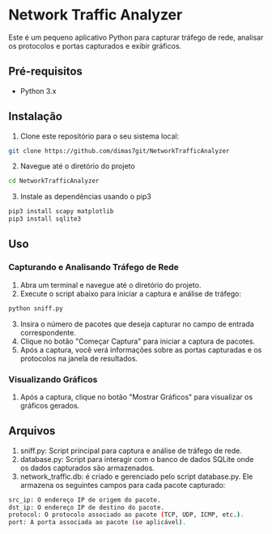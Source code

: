 # Network Traffic Analyzer

Este é um pequeno aplicativo Python para capturar tráfego de rede, analisar os protocolos e portas capturados e exibir gráficos.

## Pré-requisitos

- Python 3.x

## Instalação

1. Clone este repositório para o seu sistema local:

```bash
git clone https://github.com/dimas7git/NetworkTrafficAnalyzer
```
2. Navegue até o diretório do projeto
   
```bash
cd NetworkTrafficAnalyzer
```
3. Instale as dependências usando o pip3
   
```bash
pip3 install scapy matplotlib
pip3 install sqlite3
```

## Uso
### Capturando e Analisando Tráfego de Rede
1. Abra um terminal e navegue até o diretório do projeto.
2. Execute o script abaixo para iniciar a captura e análise de tráfego:

```bash
python sniff.py
```
3. Insira o número de pacotes que deseja capturar no campo de entrada correspondente.
4. Clique no botão "Começar Captura" para iniciar a captura de pacotes.
5. Após a captura, você verá informações sobre as portas capturadas e os protocolos na janela de resultados.

### Visualizando Gráficos
1. Após a captura, clique no botão "Mostrar Gráficos" para visualizar os gráficos gerados.

## Arquivos
1. sniff.py: Script principal para captura e análise de tráfego de rede.
2. database.py: Script para interagir com o banco de dados SQLite onde os dados capturados são armazenados.
3. network_traffic.db: é criado e gerenciado pelo script database.py. Ele armazena os seguintes campos para cada pacote capturado:
```bash
src_ip: O endereço IP de origem do pacote.
dst_ip: O endereço IP de destino do pacote.
protocol: O protocolo associado ao pacote (TCP, UDP, ICMP, etc.).
port: A porta associada ao pacote (se aplicável).
```
